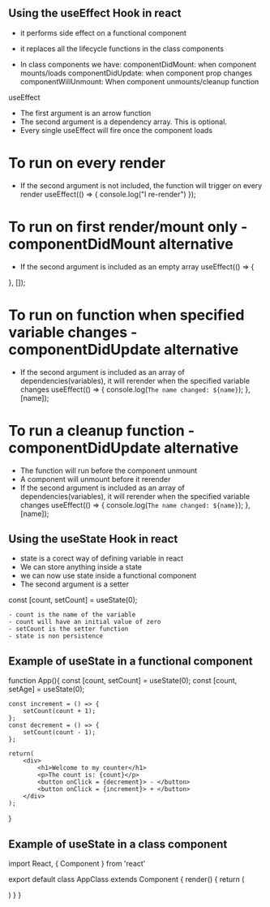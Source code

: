 ## Using the useEffect Hook in react
+ it performs side effect on a functional component
+ it replaces all the lifecycle functions in the class components

+ In class components we have: 
    componentDidMount: when component mounts/loads 
    componentDidUpdate: when component prop changes 
    componentWillUnmount: When component unmounts/cleanup function 


useEffect
- The first argument is an arrow function
- The second argument is a dependency array. This is optional.
- Every single useEffect will fire once the component loads

# To run on every render
+ If the second argument is not included, the function will trigger on every render
useEffect(() => {
    console.log("I re-render") 
});


# To run on first render/mount only - componentDidMount alternative
+ If the second argument is included as an empty array
useEffect(() => {
    
}, []);

# To run on function when specified variable changes - componentDidUpdate alternative
+ If the second argument is included as an array of dependencies(variables), it will rerender when the specified variable changes
useEffect(() => {
    console.log(`The name changed: ${name}`);
}, [name]);

# To run a cleanup function - componentDidUpdate alternative
+ The function will run before the component unmount 
+ A component will unmount before it rerender
+ If the second argument is included as an array of dependencies(variables), it will rerender when the specified variable changes
useEffect(() => {
    console.log(`The name changed: ${name}`);
}, [name]);


## Using the useState Hook in react
+ state is a corect way of defining variable in react
+ We can store anything inside a state
+ we can now use state inside a functional component
+ The second argument is a setter

const [count, setCount] = useState(0);

    - count is the name of the variable
    - count will have an initial value of zero
    - setCount is the setter function 
    - state is non persistence

## Example of useState in a functional component

function App(){
    const [count, setCount] = useState(0);
    const [count, setAge] = useState(0);

    const increment = () => {
        setCount(count + 1);
    };
    const decrement = () => {
        setCount(count - 1);
    };

    return(
        <div>
            <h1>Welcome to my counter</h1>
            <p>The count is: {count}</p>
            <button onClick = {decrement}> - </button>
            <button onClick = {increment}> + </button>
        </div>
    );
}


## Example of useState in a class component
import React, { Component } from 'react'

export default class AppClass extends Component {
    render() {
        return (
            <div>
            </div>
        )
    }
}

